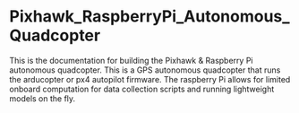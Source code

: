 # Pixhawk_RaspberryPi_Autonomous_Quadcopter
 This is the documentation for building the Pixhawk & Raspberry Pi autonomous quadcopter. This is a GPS autonomous quadcopter that runs the arducopter or px4  autopilot firmware. The raspberry Pi allows for limited onboard computation for data collection scripts and running lightweight models on the fly.
